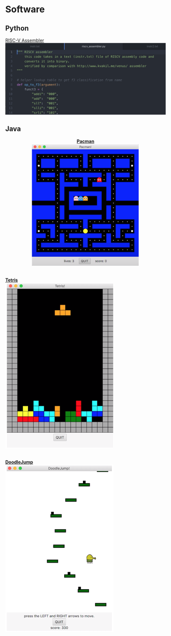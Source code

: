 # Software

## Python
<a href="https://laurenadachi.github.io/mov/Assembler.mov">RISC-V Assembler</a>
<img src="images/Assembler.png?raw=true" class="center">
<br>

## Java
<p style="text-align:center"> <b>
<a href="https://laurenadachi.github.io/mov/Pacman.mov">Pacman</a> <br>
<img src="images/Pacman.png" style="width:340px;" ><br><br>

<a href="https://laurenadachi.github.io/mov/Tetris.mov">Tetris</a> <br>
<img src="images/Tetris.png" style="width:340px;" > <br><br>

<a href="https://laurenadachi.github.io/mov/DoodleJump.mov">DoodleJump</a> <br>
<img src="images/DoodleJump.png" style="width:340px;" > <br>

</b>
</p>
